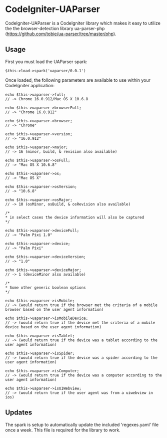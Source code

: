 CodeIgniter-UAParser
================

CodeIgniter-UAParser is a CodeIgniter library which makes it easy to utilize the the browser-detection library ua-parser-php (https://github.com/tobie/ua-parser/tree/master/php).

Usage
-----

First you must load the UAParser spark:

	$this->load->spark('uaparser/0.0.1')
	
Once loaded, the following parameters are available to use within your CodeIgniter application:

	echo $this->uaparser->full;
	// -> Chrome 16.0.912/Mac OS X 10.6.8
	
	echo $this->uaparser->browserFull;
	// -> "Chrome 16.0.912"
	
	echo $this->uaparser->browser;
	// -> "Chrome"
	
	echo $this->uaparser->version;
	// -> "16.0.912"
	
	echo $this->uaparser->major;
	// -> 16 (minor, build, & revision also available)
	
	echo $this->uaparser->osFull;
	// -> "Mac OS X 10.6.8"
	
	echo $this->uaparser->os;
	// -> "Mac OS X"
	
	echo $this->uaparser->osVersion;
	// -> "10.6.8"
	
	echo $this->uaparser->osMajor;
	// -> 10 (osMinor, osBuild, & osRevision also available)
	
	/* 
	* in select cases the device information will also be captured
	*/
	
	echo $this->uaparser->deviceFull;
	// -> "Palm Pixi 1.0"
	
	echo $this->uaparser->device;
	// -> "Palm Pixi"
	
	echo $this->uaparser->deviceVersion;
	// -> "1.0"
	
	echo $this->uaparser->deviceMajor;
	// -> 1 (deviceMinor also available)
	
	/*
	* Some other generic boolean options
	*/
	
	echo $this->uaparser->isMobile;
	// -> (would return true if the browser met the criteria of a mobile browser based on the user agent information)
	
	echo $this->uaparser->isMobileDevice;
	// -> (would return true if the device met the criteria of a mobile device based on the user agent information)
	
	echo $this->uaparser->isTablet;
	// -> (would return true if the device was a tablet according to the user agent information)
	
	echo $this->uaparser->isSpider;
	// -> (would return true if the device was a spider according to the user agent information)
	
	echo $this->uaparser->isComputer;
	// -> (would return true if the device was a computer according to the user agent information)
	
	echo $this->uaparser->isUIWebview;
	// -> (would return true if the user agent was from a uiwebview in ios)
	

Updates
-------

The spark is setup to automatically update the included 'regexes.yaml' file once a week. This file is required for the library to work.
